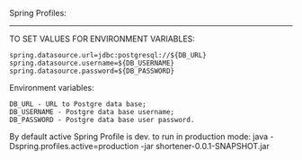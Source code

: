 
Spring Profiles:
__________________________________________
TO SET VALUES FOR ENVIRONMENT VARIABLES:

    spring.datasource.url=jdbc:postgresql://${DB_URL}
    spring.datasource.username=${DB_USERNAME}
    spring.datasource.password=${DB_PASSWORD}

Environment variables:

    DB_URL - URL to Postgre data base;
    DB_USERNAME - Postgre data base username;
    DB_PASSWORD - Postgre data base user password.

By default active Spring Profile is dev.
to run in production  mode:
java -Dspring.profiles.active=production -jar shortener-0.0.1-SNAPSHOT.jar